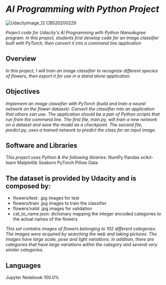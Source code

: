    # *AI Programming with Python Project*



![UdacityImage_12 _CB520200229_](https://user-images.githubusercontent.com/33560386/103129495-6eaebb00-46b2-11eb-8e06-43d11a8b2c77.png)



 *Project code for Udacity's AI Programming with Python Nanodegree program. In this project, students first develop code for an image classifier built with PyTorch, then convert it into a command line application*



## Overview

*In this project, I will train an image classifier to recognize different species of flowers,* *then export it for use in a stand alone application.*





## Objectives

*Implement an image classifier with PyTorch (build and train a neural network on the flower dataset).
Convert the classifier into an application that others can use. The application should be a pair of Python scripts that run from the command line. The first file, train.py, will train a new network on a dataset and save the model as a checkpoint. The second file, predict.py, uses a trained network to predict the class for an input image.*

## Software and Libraries


 *This project uses Python & the following libraries:*
 NumPy
 Pandas
 scikit-learn
 Matplotlib
 Seaborn
 PyTorch
 Pillow
 Data


## The dataset is provided by Udacity and is composed by:
- flowers/test: .jpg images for test
- flowers/train .jpg images to train the classifier
- flowers/valid .jpg images for validation
- cat_to_name.json: dictionary mapping the integer encoded categories to the actual names of the flowers

 *This set contains images of flowers belonging to 102 different categories.* *The images were acquired by searching the web and taking pictures.* *The images have large scale, pose and light variations.* *In addition, there are categories that have large variations within the category and several very similar categories.*

## Languages
Jupyter Notebook
100.0%
